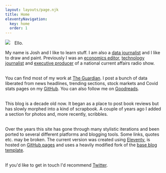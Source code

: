 ```yaml
---
layout: layouts/page.njk
title: Home
eleventyNavigation:
  key: home
  order: 1
---
```


<div style="margin:auto !important; max-width:700px !important;">

<img src="{{ '/img/about.png' | url }}" style="max-width:200px !important;height:auto !important; align = 'left' !important; margin: 0px 10px 0px 0px !important;"/> Ello. <br>

My name is Josh and I like to learn stuff. I am also a [data journalist](https://www.theguardian.com/profile/josh-nicholas) and I like to draw and paint. Previously I was an [economics editor](https://theconversation.com/speaking-with-law-professor-cass-sunstein-on-why-behavioural-science-is-always-nudging-us-101074), [technology journalist](https://www.businessinsider.com.au/photos-inside-the-library-of-the-future-2015-12) and [executive producer](https://www.thewire.org.au/about/team/alumni/) of a national current affairs radio show.<br><br>


You can find most of my work at [The Guardian](https://www.theguardian.com/profile/josh-nicholas). I post a bunch of data liberated from news headlines, trending sections, stock markets and Covid stats pages on my [GitHub](https://github.com/joshnicholas). You can also follow me on [Goodreads](https://www.goodreads.com/joshnicholas).<br><br>


This blog is a decade old now. It began as a place to post book reviews but has slowly morphed into a kind of scrapbook. A couple of years ago I added a section for photos and, more recently, scribbles. <br><br>

Over the years this site has gone through many stylistic iterations and been ported to several different platforms and blogging tools. Some links, quotes etc. may be broken. The current version was created using [Eleventy](https://www.11ty.dev/), is hosted on [GitHub pages](https://github.com/joshnicholas/blog) and uses a heavily modified fork of the [base blog template](https://github.com/11ty/eleventy-base-blog).<br><br>

If you'd like to get in touch I'd recommend [Twitter](https://twitter.com/joshcnicholas).